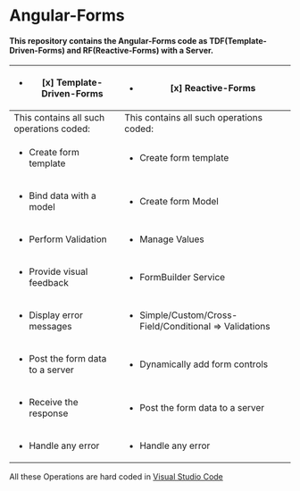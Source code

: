 # Angular-Forms
#### This repository contains the Angular-Forms code as TDF(Template-Driven-Forms) and RF(Reactive-Forms) with a Server.

| <ul><li>[x] Template-Driven-Forms</li></ul> | <ul><li>[x] Reactive-Forms</li></ul> |
| ------------------------- | ------------------ |
| This contains all such operations coded: | This contains all such operations coded: |
| <ul><li>Create form template</li></ul> | <ul><li>Create form template</li></ul> |
| <ul><li>Bind data with a model</li></ul> | <ul><li>Create form Model </li></ul> |
| <ul><li>Perform Validation</li></ul> | <ul><li>Manage Values</li></ul> |
| <ul><li>Provide visual feedback</li></ul> | <ul><li>FormBuilder Service</li></ul> |
| <ul><li>Display error messages</li></ul> | <ul><li>Simple/Custom/Cross-Field/Conditional => Validations</li></ul> |
| <ul><li>Post the form data to a server</li></ul> | <ul><li>Dynamically add form controls</li></ul> |
| <ul><li>Receive the response</li></ul> | <ul><li>Post the form data to a server</li></ul> |
| <ul><li>Handle any error</li></ul> | <ul><li>Handle any error</li></ul> |

All these Operations are hard coded in [Visual Studio Code](https://code.visualstudio.com/)

